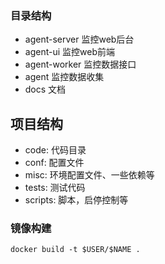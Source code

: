 ### 目录结构

* agent-server 监控web后台
* agent-ui 监控web前端
* agent-worker 监控数据接口
* agent 监控数据收集
* docs 文档

## 项目结构

* code: 代码目录
* conf: 配置文件
* misc: 环境配置文件、一些依赖等
* tests: 测试代码
* scripts: 脚本，启停控制等


### 镜像构建

    docker build -t $USER/$NAME .
